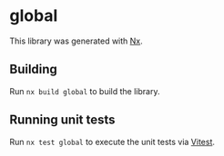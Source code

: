 # global

This library was generated with [Nx](https://nx.dev).

## Building

Run `nx build global` to build the library.

## Running unit tests

Run `nx test global` to execute the unit tests via [Vitest](https://vitest.dev/).
